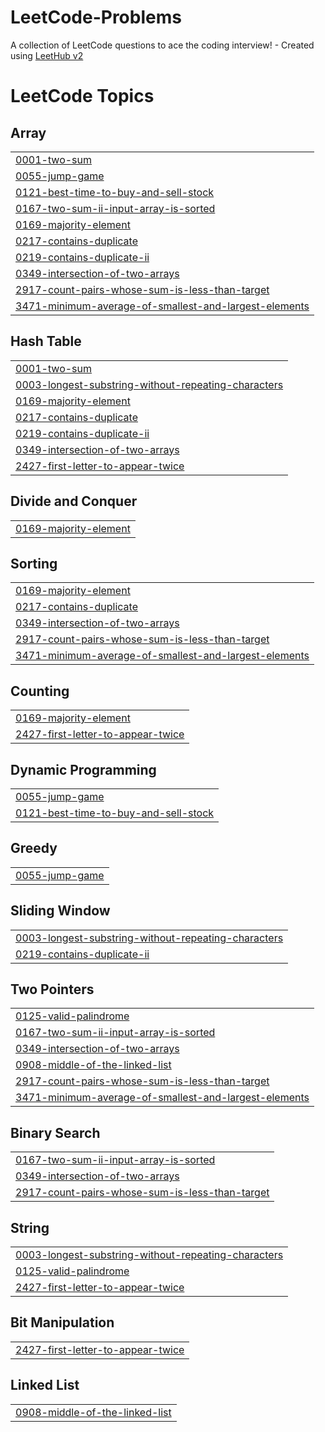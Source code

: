 # LeetCode-Problems
A collection of LeetCode questions to ace the coding interview! - Created using [LeetHub v2](https://github.com/arunbhardwaj/LeetHub-2.0)

<!---LeetCode Topics Start-->
# LeetCode Topics
## Array
|  |
| ------- |
| [0001-two-sum](https://github.com/AMR856/LeetCode-Problems/tree/master/0001-two-sum) |
| [0055-jump-game](https://github.com/AMR856/LeetCode-Problems/tree/master/0055-jump-game) |
| [0121-best-time-to-buy-and-sell-stock](https://github.com/AMR856/LeetCode-Problems/tree/master/0121-best-time-to-buy-and-sell-stock) |
| [0167-two-sum-ii-input-array-is-sorted](https://github.com/AMR856/LeetCode-Problems/tree/master/0167-two-sum-ii-input-array-is-sorted) |
| [0169-majority-element](https://github.com/AMR856/LeetCode-Problems/tree/master/0169-majority-element) |
| [0217-contains-duplicate](https://github.com/AMR856/LeetCode-Problems/tree/master/0217-contains-duplicate) |
| [0219-contains-duplicate-ii](https://github.com/AMR856/LeetCode-Problems/tree/master/0219-contains-duplicate-ii) |
| [0349-intersection-of-two-arrays](https://github.com/AMR856/LeetCode-Problems/tree/master/0349-intersection-of-two-arrays) |
| [2917-count-pairs-whose-sum-is-less-than-target](https://github.com/AMR856/LeetCode-Problems/tree/master/2917-count-pairs-whose-sum-is-less-than-target) |
| [3471-minimum-average-of-smallest-and-largest-elements](https://github.com/AMR856/LeetCode-Problems/tree/master/3471-minimum-average-of-smallest-and-largest-elements) |
## Hash Table
|  |
| ------- |
| [0001-two-sum](https://github.com/AMR856/LeetCode-Problems/tree/master/0001-two-sum) |
| [0003-longest-substring-without-repeating-characters](https://github.com/AMR856/LeetCode-Problems/tree/master/0003-longest-substring-without-repeating-characters) |
| [0169-majority-element](https://github.com/AMR856/LeetCode-Problems/tree/master/0169-majority-element) |
| [0217-contains-duplicate](https://github.com/AMR856/LeetCode-Problems/tree/master/0217-contains-duplicate) |
| [0219-contains-duplicate-ii](https://github.com/AMR856/LeetCode-Problems/tree/master/0219-contains-duplicate-ii) |
| [0349-intersection-of-two-arrays](https://github.com/AMR856/LeetCode-Problems/tree/master/0349-intersection-of-two-arrays) |
| [2427-first-letter-to-appear-twice](https://github.com/AMR856/LeetCode-Problems/tree/master/2427-first-letter-to-appear-twice) |
## Divide and Conquer
|  |
| ------- |
| [0169-majority-element](https://github.com/AMR856/LeetCode-Problems/tree/master/0169-majority-element) |
## Sorting
|  |
| ------- |
| [0169-majority-element](https://github.com/AMR856/LeetCode-Problems/tree/master/0169-majority-element) |
| [0217-contains-duplicate](https://github.com/AMR856/LeetCode-Problems/tree/master/0217-contains-duplicate) |
| [0349-intersection-of-two-arrays](https://github.com/AMR856/LeetCode-Problems/tree/master/0349-intersection-of-two-arrays) |
| [2917-count-pairs-whose-sum-is-less-than-target](https://github.com/AMR856/LeetCode-Problems/tree/master/2917-count-pairs-whose-sum-is-less-than-target) |
| [3471-minimum-average-of-smallest-and-largest-elements](https://github.com/AMR856/LeetCode-Problems/tree/master/3471-minimum-average-of-smallest-and-largest-elements) |
## Counting
|  |
| ------- |
| [0169-majority-element](https://github.com/AMR856/LeetCode-Problems/tree/master/0169-majority-element) |
| [2427-first-letter-to-appear-twice](https://github.com/AMR856/LeetCode-Problems/tree/master/2427-first-letter-to-appear-twice) |
## Dynamic Programming
|  |
| ------- |
| [0055-jump-game](https://github.com/AMR856/LeetCode-Problems/tree/master/0055-jump-game) |
| [0121-best-time-to-buy-and-sell-stock](https://github.com/AMR856/LeetCode-Problems/tree/master/0121-best-time-to-buy-and-sell-stock) |
## Greedy
|  |
| ------- |
| [0055-jump-game](https://github.com/AMR856/LeetCode-Problems/tree/master/0055-jump-game) |
## Sliding Window
|  |
| ------- |
| [0003-longest-substring-without-repeating-characters](https://github.com/AMR856/LeetCode-Problems/tree/master/0003-longest-substring-without-repeating-characters) |
| [0219-contains-duplicate-ii](https://github.com/AMR856/LeetCode-Problems/tree/master/0219-contains-duplicate-ii) |
## Two Pointers
|  |
| ------- |
| [0125-valid-palindrome](https://github.com/AMR856/LeetCode-Problems/tree/master/0125-valid-palindrome) |
| [0167-two-sum-ii-input-array-is-sorted](https://github.com/AMR856/LeetCode-Problems/tree/master/0167-two-sum-ii-input-array-is-sorted) |
| [0349-intersection-of-two-arrays](https://github.com/AMR856/LeetCode-Problems/tree/master/0349-intersection-of-two-arrays) |
| [0908-middle-of-the-linked-list](https://github.com/AMR856/LeetCode-Problems/tree/master/0908-middle-of-the-linked-list) |
| [2917-count-pairs-whose-sum-is-less-than-target](https://github.com/AMR856/LeetCode-Problems/tree/master/2917-count-pairs-whose-sum-is-less-than-target) |
| [3471-minimum-average-of-smallest-and-largest-elements](https://github.com/AMR856/LeetCode-Problems/tree/master/3471-minimum-average-of-smallest-and-largest-elements) |
## Binary Search
|  |
| ------- |
| [0167-two-sum-ii-input-array-is-sorted](https://github.com/AMR856/LeetCode-Problems/tree/master/0167-two-sum-ii-input-array-is-sorted) |
| [0349-intersection-of-two-arrays](https://github.com/AMR856/LeetCode-Problems/tree/master/0349-intersection-of-two-arrays) |
| [2917-count-pairs-whose-sum-is-less-than-target](https://github.com/AMR856/LeetCode-Problems/tree/master/2917-count-pairs-whose-sum-is-less-than-target) |
## String
|  |
| ------- |
| [0003-longest-substring-without-repeating-characters](https://github.com/AMR856/LeetCode-Problems/tree/master/0003-longest-substring-without-repeating-characters) |
| [0125-valid-palindrome](https://github.com/AMR856/LeetCode-Problems/tree/master/0125-valid-palindrome) |
| [2427-first-letter-to-appear-twice](https://github.com/AMR856/LeetCode-Problems/tree/master/2427-first-letter-to-appear-twice) |
## Bit Manipulation
|  |
| ------- |
| [2427-first-letter-to-appear-twice](https://github.com/AMR856/LeetCode-Problems/tree/master/2427-first-letter-to-appear-twice) |
## Linked List
|  |
| ------- |
| [0908-middle-of-the-linked-list](https://github.com/AMR856/LeetCode-Problems/tree/master/0908-middle-of-the-linked-list) |
<!---LeetCode Topics End-->